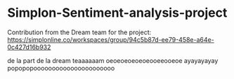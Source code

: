 # Simplon-Sentiment-analysis-project
Contribution from the Dream team for the project: https://simplonline.co/workspaces/group/94c5b87d-ee79-458e-a64e-0c427d16b932


de la part de la dream teaaaaaam oeoeoeoeoeoeooeeooeoe ayayayayay popopopoooooooooooooooooooooo